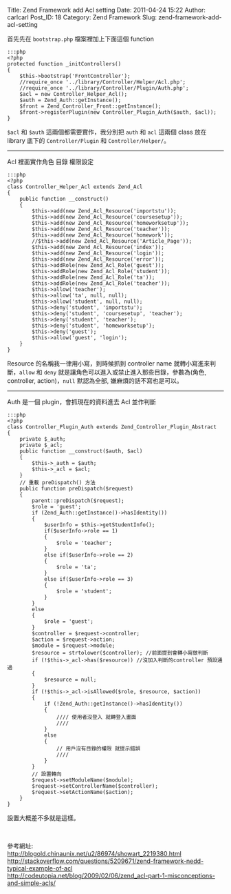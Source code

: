 Title: Zend Framework add Acl setting
Date: 2011-04-24 15:22
Author: carlcarl
Post_ID: 18
Category: Zend Framework
Slug: zend-framework-add-acl-setting

首先先在 `bootstrap.php` 檔案裡加上下面這個 function<!--more-->

	:::php
	<?php
    protected function _initControllers()
	{
		$this->bootstrap('FrontController');
		//require_once '../library/Controller/Helper/Acl.php';
		//require_once '../library/Controller/Plugin/Auth.php';
		$acl = new Controller_Helper_Acl();
		$auth = Zend_Auth::getInstance();
		$front = Zend_Controller_Front::getInstance();
		$front->registerPlugin(new Controller_Plugin_Auth($auth, $acl));
	}


`$acl` 和 `$auth` 這兩個都需要實作，我分別把 `auth` 和 `acl` 這兩個 class 放在 library 底下的 `Controller/Plugin` 和 `Controller/Helper/`。

* * * * *

Acl 裡面實作角色 目錄 權限設定

	:::php
	<?php
	class Controller_Helper_Acl extends Zend_Acl
	{
		public function __construct()
		{
			$this->add(new Zend_Acl_Resource('importstu'));
			$this->add(new Zend_Acl_Resource('coursesetup'));
			$this->add(new Zend_Acl_Resource('homeworksetup'));
			$this->add(new Zend_Acl_Resource('teacher'));
			$this->add(new Zend_Acl_Resource('homework'));
			//$this->add(new Zend_Acl_Resource('Article_Page'));
			$this->add(new Zend_Acl_Resource('index'));
			$this->add(new Zend_Acl_Resource('login'));
			$this->add(new Zend_Acl_Resource('error'));
			$this->addRole(new Zend_Acl_Role('guest'));
			$this->addRole(new Zend_Acl_Role('student'));
			$this->addRole(new Zend_Acl_Role('ta'));
			$this->addRole(new Zend_Acl_Role('teacher'));
			$this->allow('teacher');
			$this->allow('ta', null, null);
			$this->allow('student', null, null);
			$this->deny('student', 'importstu');
			$this->deny('student', 'coursesetup', 'teacher');
			$this->deny('student', 'teacher');
			$this->deny('student', 'homeworksetup');
			$this->deny('guest');
			$this->allow('guest', 'login');
		}
	}


Resource 的名稱我一律用小寫，到時候抓到 controller name 就轉小寫進來判斷，`allow` 和 `deny` 就是讓角色可以進入或禁止進入那些目錄，參數為(角色, controller, action)，`null` 默認為全部, 嫌麻煩的話不寫也是可以。

* * * * *

Auth 是一個 plugin，會抓現在的資料進去 Acl 並作判斷

	:::php
	<?php
	class Controller_Plugin_Auth extends Zend_Controller_Plugin_Abstract
	{
		private $_auth;
		private $_acl;
		public function __construct($auth, $acl)
		{
			$this->_auth = $auth;
			$this->_acl = $acl;
		}
		// 重載 preDispatch() 方法
		public function preDispatch($request)
		{
			parent::preDispatch($request);
			$role = 'guest';
			if (Zend_Auth::getInstance()->hasIdentity())
			{
				$userInfo = $this->getStudentInfo();
				if($userInfo->role == 1)
				{
					$role = 'teacher';
				}
				else if($userInfo->role == 2)
				{
					$role = 'ta';
				}
				else if($userInfo->role == 3)
				{
					$role = 'student';
				}
			}
			else
			{
				$role = 'guest';
			}
			$controller = $request->controller;
			$action = $request->action;
			$module = $request->module;
			$resource = strtolower($controller); //前面提到會轉小寫做判斷
			if (!$this->_acl->has($resource)) //沒加入判斷的controller 預設通過
			{
				$resource = null;
			}
			if (!$this->_acl->isAllowed($role, $resource, $action))
			{
				if (!Zend_Auth::getInstance()->hasIdentity())
				{
					//// 使用者沒登入 就轉登入畫面
					////
				}
				else
				{
					// 用戶沒有目錄的權限 就提示錯誤
					////
				}
			}
			// 設置轉向
			$request->setModuleName($module);
			$request->setControllerName($controller);
			$request->setActionName($action);
		}
	}


設置大概差不多就是這樣。

 

參考網址:  
<http://blogold.chinaunix.net/u2/86974/showart_2219380.html>  
<http://stackoverflow.com/questions/5209671/zend-framework-nedd-typical-example-of-acl>  
<http://codeutopia.net/blog/2009/02/06/zend_acl-part-1-misconceptions-and-simple-acls/>  
